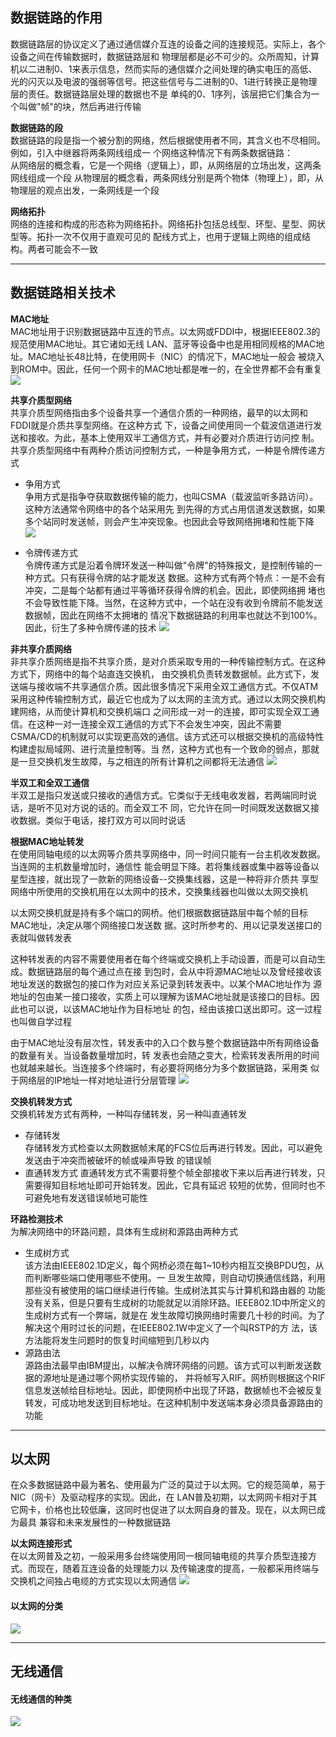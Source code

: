## 数据链路的作用
数据链路层的协议定义了通过通信媒介互连的设备之间的连接规范。实际上，各个设备之间在传输数据时，数据链路层和
物理层都是必不可少的。众所周知，计算机以二进制0、1来表示信息，然而实际的通信媒介之间处理的确实电压的高低、
光的闪灭以及电波的强弱等信号。把这些信号与二进制的0、1进行转换正是物理层的责任。数据链路层处理的数据也不是
单纯的0、1序列，该层把它们集合为一个叫做"帧"的块，然后再进行传输
    
**数据链路的段**  
数据链路的段是指一个被分割的网络，然后根据使用者不同，其含义也不尽相同。例如，引入中继器将两条网线组成一
个网络这种情况下有两条数据链路：  
从网络层的概念看，它是一个网络（逻辑上），即，从网络层的立场出发，这两条网线组成一个段
从物理层的概念看，两条网线分别是两个物体（物理上），即，从物理层的观点出发，一条网线是一个段
            
**网络拓扑**  
网络的连接和构成的形态称为网络拓扑。网络拓扑包括总线型、环型、星型、网状型等。拓扑一次不仅用于直观可见的
配线方式上，也用于逻辑上网络的组成结构。两者可能会不一致
        
---

## 数据链路相关技术
**MAC地址**  
MAC地址用于识别数据链路中互连的节点。以太网或FDDI中，根据IEEE802.3的规范使用MAC地址。其它诸如无线
LAN、蓝牙等设备中也是用相同规格的MAC地址。MAC地址长48比特，在使用网卡（NIC）的情况下，MAC地址一般会
被烧入到ROM中。因此，任何一个网卡的MAC地址都是唯一的，在全世界都不会有重复
![](../../.vuepress/public/img/ee820d7c.png)
   
**共享介质型网络**  
共享介质型网络指由多个设备共享一个通信介质的一种网络，最早的以太网和FDDI就是介质共享型网络。在这种方式
下，设备之间使用同一个载波信道进行发送和接收。为此，基本上使用双半工通信方式，并有必要对介质进行访问控
制。共享介质型网络中有两种介质访问控制方式，一种是争用方式，一种是令牌传递方式
        
* 争用方式  
争用方式是指争夺获取数据传输的能力，也叫CSMA（载波监听多路访问）。这种方法通常令网络中的各个站采用先
到先得的方式占用信道发送数据，如果多个站同时发送帧，则会产生冲突现象。也因此会导致网络拥堵和性能下降
![](../../.vuepress/public/img/db08547d.png)
        
* 令牌传递方式  
令牌传递方式是沿着令牌环发送一种叫做"令牌"的特殊报文，是控制传输的一种方式。只有获得令牌的站才能发送
数据。这种方式有两个特点：一是不会有冲突，二是每个站都有通过平等循环获得令牌的机会。因此，即使网络拥
堵也不会导致性能下降。当然，在这种方式中，一个站在没有收到令牌前不能发送数据帧，因此在网络不太拥堵的
情况下数据链路的利用率也就达不到100%。因此，衍生了多种令牌传递的技术
![](../../.vuepress/public/img/ca8dfd11.png)
   
**非共享介质网络**  
非共享介质网络是指不共享介质，是对介质采取专用的一种传输控制方式。在这种方式下，网络中的每个站直连交换机，
由交换机负责转发数据帧。此方式下，发送端与接收端不共享通信介质。因此很多情况下采用全双工通信方式。不仅ATM
采用这种传输控制方式，最近它也成为了以太网的主流方式。通过以太网交换机构建网络，从而使计算机和交换机端口
之间形成一对一的连接，即可实现全双工通信。在这种一对一连接全双工通信的方式下不会发生冲突，因此不需要
CSMA/CD的机制就可以实现更高效的通信。该方式还可以根据交换机的高级特性构建虚拟局域网、进行流量控制等。当
然，这种方式也有一个致命的弱点，那就是一旦交换机发生故障，与之相连的所有计算机之间都将无法通信
![](../../.vuepress/public/img/d2b5c7c8.png)
   
**半双工和全双工通信**  
半双工是指只发送或只接收的通信方式。它类似于无线电收发器，若两端同时说话，是听不见对方说的话的。而全双工不
同，它允许在同一时间既发送数据又接收数据。类似于电话，接打双方可以同时说话
        
**根据MAC地址转发**  
在使用同轴电缆的以太网等介质共享网络中，同一时间只能有一台主机收发数据。当连网的主机数量增加时，通信性
能会明显下降。若将集线器或集中器等设备以星型连接，就出现了一款新的网络设备--交换集线器，这是一种将非介质共
享型网络中所使用的交换机用在以太网中的技术，交换集线器也叫做以太网交换机

以太网交换机就是持有多个端口的网桥。他们根据数据链路层中每个帧的目标MAC地址，决定从哪个网络接口发送数
据。这时所参考的、用以记录发送接口的表就叫做转发表

这种转发表的内容不需要使用者在每个终端或交换机上手动设置，而是可以自动生成。数据链路层的每个通过点在接
到包时，会从中将源MAC地址以及曾经接收该地址发送的数据包的接口作为对应关系记录到转发表中。以某个MAC地址作为
源地址的包由某一接口接收，实质上可以理解为该MAC地址就是该接口的目标。因此也可以说，以该MAC地址作为目标地址
的包，经由该接口送出即可。这一过程也叫做自学过程
            
由于MAC地址没有层次性，转发表中的入口个数与整个数据链路中所有网络设备的数量有关。当设备数量增加时，转
发表也会随之变大，检索转发表所用的时间也就越来越长。当连接多个终端时，有必要将网络分为多个数据链路，采用类
似于网络层的IP地址一样对地址进行分层管理
![](../../.vuepress/public/img/29d747a5.png)
   
**交换机转发方式**  
交换机转发方式有两种，一种叫存储转发，另一种叫直通转发
* 存储转发  
存储转发方式检查以太网数据帧末尾的FCS位后再进行转发。因此，可以避免发送由于冲突而被破坏的帧或噪声导致
的错误帧
* 直通转发方式
直通转发方式不需要将整个帧全部接收下来以后再进行转发，只需要得知目标地址即可开始转发。因此，它具有延迟
较短的优势，但同时也不可避免地有发送错误帧地可能性
            
**环路检测技术**  
为解决网络中的环路问题，具体有生成树和源路由两种方式  
* 生成树方式  
该方法由IEEE802.1D定义，每个网桥必须在每1~10秒内相互交换BPDU包，从而判断哪些端口使用哪些不使用。一
旦发生故障，则自动切换通信线路，利用那些没有被使用的端口继续进行传输。生成树法其实与计算机和路由器的
功能没有关系，但是只要有生成树的功能就足以消除环路。IEEE802.1D中所定义的生成树方式有一个弊端，就是在
发生故障切换网络时需要几十秒的时间。为了解决这个用时过长的问题，在IEEE802.1W中定义了一个叫RSTP的方
法，该方法能将发生问题时的恢复时间缩短到几秒以内
* 源路由法  
源路由法最早由IBM提出，以解决令牌环网络的问题。该方式可以判断发送数据的源地址是通过哪个网桥实现传输的，
并将帧写入RIF。网桥则根据这个RIF信息发送帧给目标地址。因此，即使网桥中出现了环路，数据帧也不会被反复
转发，可成功地发送到目标地址。在这种机制中发送端本身必须具备源路由的功能

---

## 以太网
在众多数据链路中最为著名、使用最为广泛的莫过于以太网。它的规范简单，易于NIC（网卡）及驱动程序的实现。因此，在
LAN普及初期，以太网网卡相对于其它网卡，价格也比较低廉，这同时也促进了以太网自身的普及。现在，以太网已成为最具
兼容和未来发展性的一种数据链路
    
**以太网连接形式**  
在以太网普及之初，一般采用多台终端使用同一根同轴电缆的共享介质型连接方式。而现在，随着互连设备的处理能力以
及传输速度的提高，一般都采用终端与交换机之间独占电缆的方式实现以太网通信
![](../../.vuepress/public/img/ee7f1a9b.png)
   
#### 以太网的分类
![](../../.vuepress/public/img/8f432163.png)
   
---

## 无线通信
#### 无线通信的种类
![](../../.vuepress/public/img/854677b0.png)

